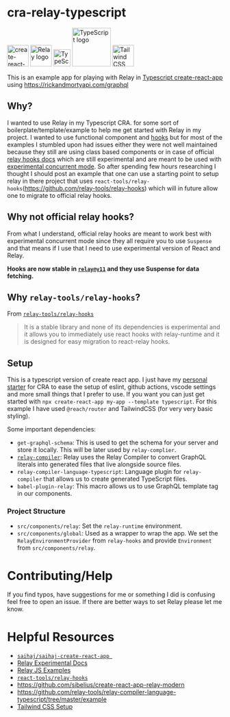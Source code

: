 # cra-relay-typescript

<div>
<img src="https://create-react-app.dev/img/logo.svg" alt="create-react-app logo" width="50"/>
<img src="https://relay.dev/img/relay.svg" alt="Relay logo" width="50"/>
<img src="https://upload.wikimedia.org/wikipedia/commons/4/4c/Typescript_logo_2020.svg" alt="TypeScript logo" width="40"/>
<img src="https://raw.githubusercontent.com/reach/router/master/logo-vertical.png" alt="TypeScript logo" width="90"/>
<img alt="Tailwind CSS Logo" src="https://raw.githubusercontent.com/tailwindlabs/tailwindcss.com/master/public/android-chrome-512x512.png" width="50">
</div>

This is an example app for playing with Relay in [Typescript create-react-app](https://create-react-app.dev)
using https://rickandmortyapi.com/graphql

## Why?
I wanted to use Relay in my Typescript CRA. for some sort of boilerplate/template/example to help me get started with Relay in my project. I wanted to use functional component and [hooks](https://reactjs.org/docs/hooks-intro.html) but for most of the examples I stumbled upon had issues either they were not well maintained because they still are using class based components or in case of official [relay hooks docs](https://relay.dev/docs/en/experimental/step-by-step) which are still experimental and are meant to be used with [experimental concurrent mode](https://reactjs.org/docs/concurrent-mode-intro.html). So after spending few hours researching I thought I should post an example that one can use a starting point to setup relay in there project that uses `react-tools/relay-hooks`(https://github.com/relay-tools/relay-hooks) which will in future allow one to migrate to official relay hooks.

## Why not official relay hooks? 
From what I understand, official relay hooks are meant to work best with experimental concurrent mode since they all require you to use `Suspense` and that means if I use that I need to use experimental version of React and Relay.

**Hooks are now stable in [`relay@v11`](https://relay.dev/blog/2021/03/09/introducing-relay-hooks/) and they use Suspense for data fetching.**

## Why `relay-tools/relay-hooks`?
From [`relay-tools/relay-hooks`](https://github.com/relay-tools/relay-hooks#relay-hooks-1)
> It is a stable library and none of its dependencies is experimental and it allows you to immediately use react hooks with relay-runtime and it is designed for easy migration to react-relay hooks.

## Setup
This is a typescript version of create react app. I just have my [personal starter](https://reactjs.org/docs/concurrent-mode-intro.html) for CRA to ease the setup of eslint, github actions, vscode settings and more small things that I prefer to use. If you want you can just get started with `npx create-react-app my-app --template typescript`. For this example I have used `@reach/router` and TailwindCSS (for very very basic styling).

Some important dependencies:
* `get-graphql-schema`: This is used to get the schema for your server and store it locally. This will be later used by `relay-complier`.
* [`relay-compiler`](https://relay.dev/docs/en/graphql-in-relay.html#relay-compiler): Relay uses the Relay Compiler to convert GraphQL literals into generated files that live alongside source files.
* `relay-compiler-language-typescript`: Language plugin for `relay-compiler` that allows us to create generated TypeScript files.
* `babel-plugin-relay`: This macro allows us to use GraphQL template tag in our components.

### Project Structure
* `src/components/relay`: Set the `relay-runtime` environment.
* `src/components/global`: Used as a wrapper to wrap the app. We set the `RelayEnvironmentProvider` from `relay-hooks` and provide `Environment` from `src/components/relay`.

# Contributing/Help
If you find typos, have suggestions for me or something I did is confusing feel free to open an issue. If there are better ways to set Relay please let me know.

# Helpful Resources
* [`saihaj/saihaj-create-react-app
`](https://github.com/saihaj/saihaj-create-react-app#helpful-resources)
* [Relay Experimental Docs](https://relay.dev/docs/en/experimental/step-by-step)
* [Relay JS Examples](https://github.com/relayjs/relay-examples/blob/master/issue-tracker/package.json)
* [`react-tools/relay-hooks`](https://github.com/relay-tools/relay-hooks)
* https://github.com/sibelius/create-react-app-relay-modern
* https://github.com/relay-tools/relay-compiler-language-typescript/tree/master/example
* [Tailwind CSS Setup](https://medium.com/@mikeeeeeeey/create-react-app-tailwind-css-feat-postcss-631d9e33ba8c)
